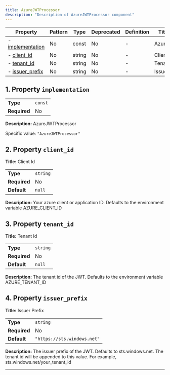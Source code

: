```yaml
---
title: AzureJWTProcessor
description: "Description of AzureJWTProcessor component"
---
```


| Property                             | Pattern | Type   | Deprecated | Definition | Title/Description |
| ------------------------------------ | ------- | ------ | ---------- | ---------- | ----------------- |
| - [implementation](#implementation ) | No      | const  | No         | -          | AzureJWTProcessor |
| - [client_id](#client_id )           | No      | string | No         | -          | Client Id         |
| - [tenant_id](#tenant_id )           | No      | string | No         | -          | Tenant Id         |
| - [issuer_prefix](#issuer_prefix )   | No      | string | No         | -          | Issuer Prefix     |

## <a name="implementation"></a>1. Property `implementation`

|              |         |
| ------------ | ------- |
| **Type**     | `const` |
| **Required** | No      |

**Description:** AzureJWTProcessor

Specific value: `"AzureJWTProcessor"`

## <a name="client_id"></a>2. Property `client_id`

**Title:** Client Id

|              |          |
| ------------ | -------- |
| **Type**     | `string` |
| **Required** | No       |
| **Default**  | `null`   |

**Description:** Your azure client or application ID. Defaults to the environment variable AZURE_CLIENT_ID

## <a name="tenant_id"></a>3. Property `tenant_id`

**Title:** Tenant Id

|              |          |
| ------------ | -------- |
| **Type**     | `string` |
| **Required** | No       |
| **Default**  | `null`   |

**Description:** The tenant id of the JWT. Defaults to the environment variable AZURE_TENANT_ID

## <a name="issuer_prefix"></a>4. Property `issuer_prefix`

**Title:** Issuer Prefix

|              |                             |
| ------------ | --------------------------- |
| **Type**     | `string`                    |
| **Required** | No                          |
| **Default**  | `"https://sts.windows.net"` |

**Description:** The issuer prefix of the JWT. Defaults to sts.windows.net.  The tenant id will be appended to this value.  For example, sts.windows.net/your_tenant_id

----------------------------------------------------------------------------------------------------------------------------
